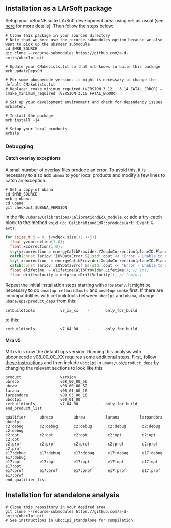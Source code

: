 ## Installation as a LArSoft package
Setup your uBooNE suite LArSoft development area using `mrb` as usual (see
[here](https://cdcvs.fnal.gov/redmine/projects/uboonecode/wiki/Uboone_guide) for more details). Then follow the steps below:

```shell
# Clone this package in your sources directory
# Note that we here use the recurse-submodules option because we also want to pick up the ubsmear submodule
cd $MRB_SOURCE
git clone --recurse-submodules https://github.com/a-d-smith/ubcc1pi.git

# Update your CMakeLists.txt so that mrb knows to build this package
mrb updateDepsCM

# For some uboonecode versions it might is necessary to change the default CMakeLists.txt 
# Replace: cmake_minimum_required (VERSION 3.12...3.14 FATAL_ERROR) → cmake_minimum_required (VERSION 3.10 FATAL_ERROR)

# Set up your development environment and check for dependency issues
mrbsetenv

# Install the package
mrb install -j4

# Setup your local products
mrbslp
```

### Debugging
#### Catch overlay exceptions
A small number of overlay files produce an error. To avoid this, it is necessary to also add `ubana` to your local products
and modify a few lines to catch an exception.

```shell
# Get a copy of ubana
cd $MRB_SOURCE
mrb g ubana
cd ubana
git checkout $UBANA_VERSION
```

In the file `/ubana/Calibrations/CalibrationdEdX_module.cc` add a try-catch block to the method `void ub::CalibrationdEdX::produce(art::Event & evt)`: 
```cpp
for (size_t j = 0; j<vdQdx.size(); ++j){
  float yzcorrection{1.0};
  float xcorrection{1.0};
  try{yzcorrection = energyCalibProvider.YZdqdxCorrection(planeID.Plane, vXYZ[j].Y(), vXYZ[j].Z());}
  catch(const lariov::IOVDataError &){std::cout << "Error - Unable to obtain yzcorrection in ubana/Calibrations/CalibrationdEdX_module.cc\n";}
  try{ xcorrection  = energyCalibProvider.XdqdxCorrection(planeID.Plane, vXYZ[j].X());}
  catch(const lariov::IOVDataError &){std::cout << "Error - Unable to obtain xcorrection in ubana/Calibrations/CalibrationdEdX_module.cc\n";}
  float elifetime  = elifetimeCalibProvider.Lifetime(); // [ms]
  float driftvelocity = detprop->DriftVelocity(); // [cm/us]
```

Repeat the initial installation steps starting with `mrbsetenv`. It might be necessary to do `unsetup cetbuildtools` and `unsetup cmake` first.
If there are incompatibilities with cetbuildtools between `ubcc1pi` and `ubana`, change `ubana/ups/product_deps` from this:
```
cetbuildtools           v7_xx_xx 	-       only_for_build
```
to this:
```
cetbuildtools           v7_04_00 	-       only_for_build
```
#### Mrb v5
Mrb v5 is now the default ups version. Running this analysis with uboonecode v08_00_00_XX requires some additional steps.
First, follow [these instructions](https://cdcvs.fnal.gov/redmine/projects/uboonecode/wiki/Mrb_v5_breaking_change) 
and then include `ubcc1pi` in `ubana/ups/product_deps` by changing the relevant sections to look like this:
```
product                 version
ubreco                  v08_00_00_56
ubraw                   v08_00_00_52
larana                  v08_01_00_16
larpandora              v08_03_00_16
ubcc1pi                 v00_01_00
cetbuildtools           v7_04_00        -	only_for_build
end_product_list

qualifier      ubreco         ubraw         larana         larpandora         ubcc1pi
c2:debug       c2:debug       c2:debug       c2:debug       c2:debug           c2:debug
c2:opt         c2:opt         c2:opt         c2:opt         c2:opt             c2:opt
c2:prof        c2:prof        c2:prof        c2:prof        c2:prof            c2:prof
e17:debug      e17:debug      e17:debug      e17:debug      e17:debug          e17:debug
e17:opt        e17:opt        e17:opt        e17:opt        e17:opt            e17:opt
e17:prof       e17:prof       e17:prof       e17:prof       e17:prof           e17:prof
end_qualifier_list
```
## Installation for standalone analysis

```shell
# Clone this repository in your desired area
git clone --recurse-submodules https://github.com/a-d-smith/ubcc1pi.git
# See instructions in ubcc1pi_standalone for compilation
```
